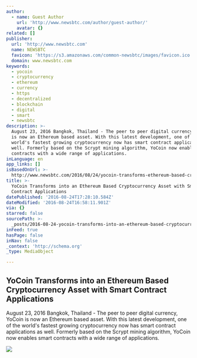 ```yaml
---
author:
  - name: Guest Author
    url: 'http://www.newsbtc.com/author/guest-author/'
    avatar: {}
related: []
publisher:
  url: 'http://www.newsbtc.com'
  name: NEWSBTC
  favicon: 'https://s3.amazonaws.com/common-newsbtc/images/favicon.ico'
  domain: www.newsbtc.com
keywords:
  - yocoin
  - cryptocurrency
  - ethereum
  - currency
  - https
  - decentralized
  - blockchain
  - digital
  - smart
  - newsbtc
description: >-
  August 23, 2016 Bangkok, Thailand - The peer to peer digital currency, YoCoin
  is now an Ethereum based asset. With this latest development, one of the
  world's fastest growing cryptocurrency now has smart contract applications as
  well. Formerly based on the Scrypt mining algorithm, YoCoin now enables smart
  contracts with a wide range of applications.
inLanguage: en
app_links: []
isBasedOnUrl: >-
  http://www.newsbtc.com/2016/08/24/yocoin-transforms-ethereum-based-cryptocurrency-asset-smart-contract-applications/
title: >-
  YoCoin Transforms into an Ethereum Based Cryptocurrency Asset with Smart
  Contract Applications
datePublished: '2016-08-24T17:28:10.584Z'
dateModified: '2016-08-24T16:58:11.901Z'
via: {}
starred: false
sourcePath: >-
  _posts/2016-08-24-yocoin-transforms-into-an-ethereum-based-cryptocurrency-asse.md
inFeed: true
hasPage: false
inNav: false
_context: 'http://schema.org'
_type: MediaObject

---
```

<article style=""><h1>YoCoin Transforms into an Ethereum Based Cryptocurrency Asset with Smart Contract Applications</h1><p>August 23, 2016 Bangkok, Thailand - The peer to peer digital currency, YoCoin is now an Ethereum based asset. With this latest development, one of the world's fastest growing cryptocurrency now has smart contract applications as well. Formerly based on the Scrypt mining algorithm, YoCoin now enables smart contracts with a wide range of applications.</p><img src="http://s3.amazonaws.com/main-newsbtc-images/2016/08/24175150/YoCoin.png" /></article>